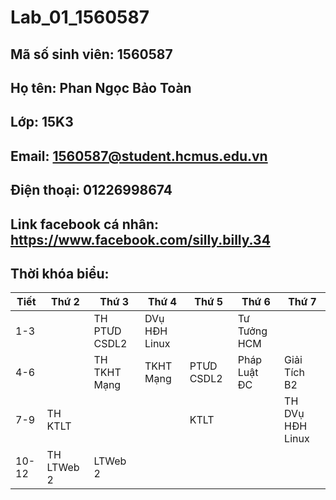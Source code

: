 # Lab_01_1560587
## Mã số sinh viên: 1560587
## Họ tên: Phan Ngọc Bảo Toàn  
## Lớp: 15K3
## Email: 1560587@student.hcmus.edu.vn
## Điện thoại: 01226998674
## Link facebook cá nhân: https://www.facebook.com/silly.billy.34
## Thời khóa biểu:
| Tiết|  Thứ 2  | Thứ 3 | Thứ 4 | Thứ 5 | Thứ 6 | Thứ 7 |
|---------|---------|---------|---------|---------|---------|---------|
| 1-3||TH PTƯD CSDL2|DVụ HĐH Linux||Tư Tưởng HCM||
|4-6||TH TKHT Mạng |TKHT Mạng|PTƯD CSDL2|Pháp Luật ĐC|Giải Tích B2|
|7-9|TH KTLT|||KTLT||TH DVụ HĐH Linux|
|10-12|TH LTWeb 2|LTWeb 2|||||
